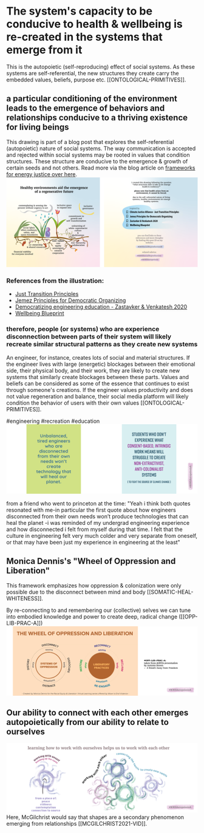 # The system's capacity to be conducive to health & wellbeing is re-created in the systems that emerge from it  

This is the autopoietic (self-reproducing) effect of social systems. As these systems are self-referential, the new structures they create carry the embedded values, beliefs, purpose etc. [[ONTOLOGICAL-PRIMITIVES]].

## a particular conditioning of the environment leads to the emergence of behaviors and relationships conducive to a thriving existence for living beings
This drawing is part of a blog post that explores the self-referential (autopoietic) nature of social systems. The way communication is accepted and rejected within social systems may be rooted in values that condition structures. These structure are conducive to the emergence & growth of certain seeds and not others. Read more via the blog article on [frameworks for energy justice over here](https://www.omprakash.org/blog/frameworks-for-a-just-energy-network).
![](../media/MMSHealthAutopoiesis-merge-07.png)

### References from the illustration:
- [Just Transition Principles](https://climatejusticealliance.org/just-transition/)
- [Jemez Principles for Democratic Organizing](https://climatejusticealliance.org/jemez-principles/)
- [Democratizing engineering education - Zastavker & Venkatesh 2020](https://aic-atlas.s3.eu-north-1.amazonaws.com/projects/e7299991-eb2b-4764-a849-4909e01fb07d/documents/SZhHUrNGR0SUQ7lGQ8eQbX24UHw2HCzr6sV9DTR2.pdf)
- [Wellbeing Blueprint](https://wellbeingblueprint.org/blueprint/)



### therefore, people (or systems) who are experience disconnection between parts of their system will likely recreate similar structural patterns as they create new systems
An engineer, for instance, creates lots of social and material structures. If the engineer lives with large (energetic) blockages between their emotional side, their physical body, and their work, they are likely to create new systems that similarly create blockages between these parts. Values and beliefs can be considered as some of the essence that continues to exist through someone's creations. If the engineer values productivity and does not value regeneration and balance, their social media platform will likely condition the behavior of users with their own values [[ONTOLOGICAL-PRIMITIVES]]. 

#engineering #recreation #education
![](../media/MMSHealthAutopoiesis-merge-01.png)

from a friend who went to princeton at the time: "Yeah i think both quotes resonated with me-in particular the first quote about how engineers disconnected from their own needs won’t produce technologies that can heal the planet -i was reminded of my undergrad engineering experience and how disconnected i felt from myself during that time. I felt that the culture in engineering felt very much colder and very separate from oneself, or that may have been just my experience in engineering at the least"

## Monica Dennis's "Wheel of Oppression and Liberation"
This framework emphasizes how oppression & colonization were only possible due to the disconnect between mind and body [[SOMATIC-HEAL-WHITENESS]].

By re-connecting to and remembering our (collective) selves we can tune into embodied knowledge and power to create deep, radical change ([[OPP-LIB-PRAC-A]])
![](../media/MMSHealthAutopoiesis-merge-03.png)


## Our ability to connect with each other emerges autopoietically from our ability to relate to ourselves
![](../media/MMSHealthAutopoiesis-merge-04.png)
Here, McGilchrist would say that shapes are a secondary phenomenon emerging from relationships [[MCGILCHRIST2021-VID]].